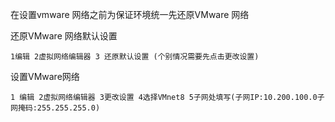 在设置vmware 网络之前为保证环境统一先还原VMware 网络

还原VMware 网络默认设置



```
1编辑 2虚拟网络编辑器 3 还原默认设置 (个别情况需要先点击更改设置)
```


设置VMware网络

```
1 编辑 2虚拟网络编辑器 3更改设置 4选择VMnet8 5子网处填写(子网IP:10.200.100.0子网掩码:255.255.255.0)
```
